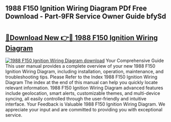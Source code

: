 ## 1988 F150 Ignition Wiring Diagram PDf Free Download - Part-9FR Service Owner Guide bfySd

# <h2><a href="http://dfm60l0.blite.top/?on=1988+F150+Ignition+Wiring+Diagram">🔗Download New 👉🔴 1988 F150 Ignition Wiring Diagram</a></h2>

[![1988 F150 Ignition Wiring Diagram download](https://i.imgur.com/lujVjoI.png)](http://dfm60l0.blite.top/?on=1988+F150+Ignition+Wiring+Diagram)
Your Comprehensive Guide This user manual provides a complete overview of your new 1988 F150 Ignition Wiring Diagram, including installation, operation, maintenance, and troubleshooting tips. Please Refer to the Index 1988 F150 Ignition Wiring Diagram The index at the end of this manual can help you quickly locate relevant information. 1988 F150 Ignition Wiring Diagram advanced features include geolocation, smart alerts, customizable themes, and multi-device syncing, all easily controlled through the user-friendly and intuitive interface. Your Feedback is Valuable 1988 F150 Ignition Wiring Diagram. We appreciate your input and are committed to providing you with exceptional service.
